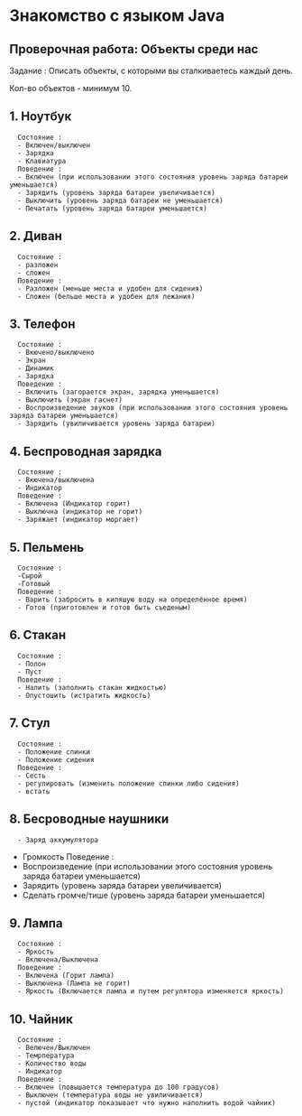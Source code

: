 # Знакомство с языком Java
## Проверочная работа: Объекты среди нас

Задание : Описать объекты, с которыми вы сталкиваетесь каждый день.

Кол-во объектов - минимум 10.

## 1. Ноутбук
      Состояние :
      - Включен/выключен
      - Зарядка
      - Клавиатура
      Поведение :
      - Включен (при использовании этого состояния уровень заряда батареи уменьшается)
      - Зарядить (уровень заряда батареи увеличивается)
      - Выключить (уровень заряда батареи не уменьшается)
      - Печатать (уровень заряда батареи уменьшается)     
## 2. Диван
      Состояние :
      - разложен 
      - сложен
      Поведение :
      - Разложен (меньше места и удобен для сидения)
      - Сложен (бельше места и удобен для лежания)      
## 3. Телефон
      Состояние :
      - Вкючено/выключено
      - Экран
      - Динамик
      - Зарядка
      Поведение :
      - Включить (загорается экран, зарядка уменьшается)
      - Выключить (экран гаснет)
      - Воспроизведение звуков (при использовании этого состояния уровень заряда батареи уменьшается)
      - Зарядить (увиличивается уровень заряда батареи)
## 4. Беспроводная зарядка 
      Состояние :
      - Вкючена/выключена
      - Индикатор
      Поведение :
      - Включена (Индикатор горит)
      - Выключна (индикатор не горит)
      - Заряжает (индикатор моргает)    
## 5. Пельмень
      Состояние :
      -Сырой
      -Готовый
      Поведение :
      - Варить (забросить в кипяшую воду на определённое время)
      - Готов (приготовлен и готов быть съеденым)      
## 6. Стакан
      Состояние :
      - Полон
      - Пуст
      Поведение :
      - Налить (заполнить стакан жидкостью)
      - Опустошить (истратить жидкость)     
## 7. Стул
      Состояние :
      - Положение спинки
      - Положение сидения
      Поведение :
      - Сесть
      - регулировать (изменить положение спинки либо сидения)
      - встать
## 8. Бесроводные наушники
      - Заряд аккумулятора
  - Громкость
  Поведение :
  - Воспроизведение (при использовании этого состояния уровень заряда батареи уменьшается)
  - Зарядить (уровень заряда батареи увеличивается)
  - Сделать громче/тише (уровень заряда батареи уменьшается)
## 9. Лампа
      Состояние :
      - Яркость
      - Включена/Выключена      
      Поведение :
      - Включена (Горит лампа)
      - Выключена (Лампа не горит)
      - Яркость (Включается лампа и путем регулятора изменяется яркость)
## 10. Чайник
      Состояние :
      - Велючен/Выключен
      - Темрпература
      - Количество воды
      - Индикатор
      Поведение :
      - Включен (повышается температура до 100 градусов)
      - Выключен (температура воды не увиличивается)
      - пустой (индикатор показывает что нужно наполнить водой чайник)
